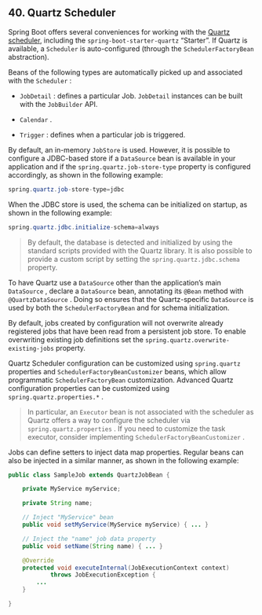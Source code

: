 ## 40. Quartz Scheduler

Spring Boot offers several conveniences for working with the [Quartz scheduler](http://www.quartz-scheduler.org/), including the  `spring-boot-starter-quartz`  “Starter”. If Quartz is available, a  `Scheduler`  is auto-configured (through the  `SchedulerFactoryBean`  abstraction).

Beans of the following types are automatically picked up and associated with the  `Scheduler` :

-  `JobDetail` : defines a particular Job.  `JobDetail`  instances can be built with the  `JobBuilder`  API.

-  `Calendar` .

-  `Trigger` : defines when a particular job is triggered.

By default, an in-memory  `JobStore`  is used. However, it is possible to configure a JDBC-based store if a  `DataSource`  bean is available in your application and if the  `spring.quartz.job-store-type`  property is configured accordingly, as shown in the following example:

```java
spring.quartz.job-store-type=jdbc
```

When the JDBC store is used, the schema can be initialized on startup, as shown in the following example:

```java
spring.quartz.jdbc.initialize-schema=always
```

> By default, the database is detected and initialized by using the standard scripts provided with the Quartz library. It is also possible to provide a custom script by setting the  `spring.quartz.jdbc.schema`  property.

To have Quartz use a  `DataSource`  other than the application’s main  `DataSource` , declare a  `DataSource`  bean, annotating its  `@Bean`  method with  `@QuartzDataSource` . Doing so ensures that the Quartz-specific  `DataSource`  is used by both the  `SchedulerFactoryBean`  and for schema initialization.

By default, jobs created by configuration will not overwrite already registered jobs that have been read from a persistent job store. To enable overwriting existing job definitions set the  `spring.quartz.overwrite-existing-jobs`  property.

Quartz Scheduler configuration can be customized using  `spring.quartz`  properties and  `SchedulerFactoryBeanCustomizer`  beans, which allow programmatic  `SchedulerFactoryBean`  customization. Advanced Quartz configuration properties can be customized using  `spring.quartz.properties.*` .

> In particular, an  `Executor`  bean is not associated with the scheduler as Quartz offers a way to configure the scheduler via  `spring.quartz.properties` . If you need to customize the task executor, consider implementing  `SchedulerFactoryBeanCustomizer` .

Jobs can define setters to inject data map properties. Regular beans can also be injected in a similar manner, as shown in the following example:

```java
public class SampleJob extends QuartzJobBean {

	private MyService myService;

	private String name;

	// Inject "MyService" bean
	public void setMyService(MyService myService) { ... }

	// Inject the "name" job data property
	public void setName(String name) { ... }

	@Override
	protected void executeInternal(JobExecutionContext context)
			throws JobExecutionException {
		...
	}

}
```

